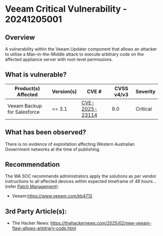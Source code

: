 # Veeam Critical Vulnerability - 20241205001

## Overview

A vulnerability within the Veeam Updater component that allows an attacker to utilise a Man-in-the-Middle attack to execute arbitrary code on the affected appliance server with root-level permissions.

## What is vulnerable?

| Product(s) Affected         | Version(s) | CVE #                                                             | CVSS v4/v3 | Severity |
| --------------------------- | ---------- | ----------------------------------------------------------------- | ---------- | -------- |
| Veeam Backup for Salesforce | \<= 3.1    | [CVE-2025-23114](https://nvd.nist.gov/vuln/detail/CVE-2025-23114) | 9.0        | Critical |

## What has been observed?

There is no evidence of exploitation affecting Western Australian Government networks at the time of publishing.

## Recommendation

The WA SOC recommends administrators apply the solutions as per vendor instructions to all affected devices within expected timeframe of *48 hours...* (refer [Patch Management](../guidelines/patch-management.md)):

- Veeam:<https://www.veeam.com/kb4712>

## 3rd Party Article(s):

- The Hacker News: <https://thehackernews.com/2025/02/new-veeam-flaw-allows-arbitrary-code.html>
